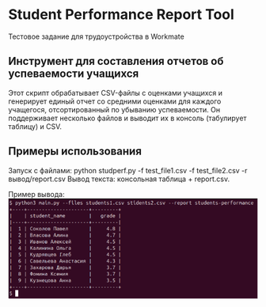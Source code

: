 # Student Performance Report Tool
Тестовое задание для трудоустройства в Workmate

## Инструмент для составления отчетов об успеваемости учащихся

Этот скрипт обрабатывает CSV-файлы с оценками учащихся и генерирует единый отчет со средними оценками для каждого учащегося, отсортированный по убыванию успеваемости. Он поддерживает несколько файлов и выводит их в консоль (табулирует таблицу) и CSV.

## Примеры использования
Запуск с файлами:
python studperf.py -f test_file1.csv -f test_file2.csv -r вывод/report.csv
Вывод текста: консольная таблица + report.csv.

Пример вывода:
![output-example](https://raw.githubusercontent.com/Haxmann/student-performance/master/.github/images/output_example.png)